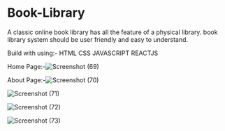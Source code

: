 # Book-Library
 A classic online book library has all the feature of a physical library. 
 book library system should be user friendly and easy to understand.
 
 
 
 
 
 
 
 
 
 
Build with using:-
 HTML
 CSS
 JAVASCRIPT
 REACTJS
 
 
 
 Home Page:-![Screenshot (69)](https://user-images.githubusercontent.com/108418892/192137366-eb521948-79e8-4b19-852f-6a78021c0b6b.png)



About Page:-![Screenshot (70)](https://user-images.githubusercontent.com/108418892/192137409-4ad7e19c-0c03-4a5d-9a49-dc954cd9d112.png)


![Screenshot (71)](https://user-images.githubusercontent.com/108418892/192137455-655cc0d8-97fe-44d6-a7ec-46a260103e67.png)



![Screenshot (72)](https://user-images.githubusercontent.com/108418892/192137492-254b369c-fd09-48db-aed5-a07668a964c2.png)


![Screenshot (73)](https://user-images.githubusercontent.com/108418892/192137519-a508bd01-dc37-45d5-aa90-fe58e640095f.png)
